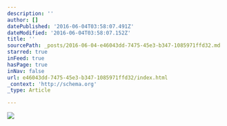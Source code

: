 ```yaml
---
description: ''
author: []
datePublished: '2016-06-04T03:58:07.491Z'
dateModified: '2016-06-04T03:58:07.152Z'
title: ''
sourcePath: _posts/2016-06-04-e46043dd-7475-45e3-b347-1085971ffd32.md
starred: true
inFeed: true
hasPage: true
inNav: false
url: e46043dd-7475-45e3-b347-1085971ffd32/index.html
_context: 'http://schema.org'
_type: Article

---
```

![](https://the-grid-user-content.s3-us-west-2.amazonaws.com/483f6935-87a7-4f12-b003-91a94d14cbf8.jpg)